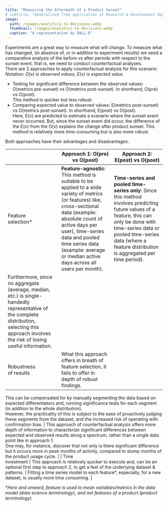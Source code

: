 ```yaml
---
title: "Measuring the Aftermath of a Product Sunset"
# subtitle: "Generalized from application at Research & Development department, Mendix, Siemens."
image: 
  path: /images/analytics-to-decisions.webp
  thumbnail: /images/analytics-to-decisions.webp
  caption: "A representation by DALL-E"
---
```

Experiments are a great way to measure what will change. To measure what has changed, (in absence of, or in addition to experiment results) we need a comparative analysis of the before vs after periods with respect to the sunset event, that is, we need to conduct counterfactual analyses.  
There are 2 approaches to apply counterfactual analysis for this scenario:  
*Notation: O(v) is observed values, E(v) is expected value.*
* Testing for significant difference between the observed values: O(metrics pre-sunset) vs O(metrics post-sunset). In shorthand, O(pre) vs O(post).  
This method is quicker but less robust.
* Comparing expected value to observed values:  E(metrics post-sunset) vs O(metrics post-sunset). In shorthand, E(post) vs O(post).  
Here, E(v) are predicted to estimate a scenario where the sunset event never occurred. But, since the sunset event did occur, the difference of the E(v) from the O(v) explains the change after product sunset. This method is relatively more time-consuming but is also more robust.  

Both approaches have their advantages and disadvantages. 

|                           | Approach 1: O(pre) vs O(post) | Approach 2: E(post) vs O(post) |
|---------------------------|-------------------------------|--------------------------------|
| Feature <br>selection*    | **Feature-agnostic**: This method is suitable to be applied to a wide variety of metrics (or features) like, cross-sectional data (example: absolute count of active days per user), time-series data and pooled time series data (example: average or median active days across all users per month). | **Time-series and pooled time-series only**: Since this method involves predicting future values of a feature, this can only be done with time-series data or pooled time-series data (where a feature distribution is aggregated per time period).  
Furthermore, since no aggregate (average, median, etc.) is single-handedly representative of the complete distribution, selecting this approach involves the risk of losing useful information. |
| Robustness <br>of results | What this approach offers in breath of feature selection, it fails to offer in depth of robust findings.   
This can be compensated for by manually segmenting the data based on expected differentiators and, running significance tests for each segment (in addition to the whole distribution).   
However, the practicality of this is subject to the ease of proactively judging these segments from the dataset, and the increased risk of operating with confirmation bias. | This approach of counterfactual analysis offers more depth of information to characterize significant differences between expected and observed results along a spectrum, rather than a single data point like in approach 1.   
One may, for instance, discover that not only is there significant difference but it occurs more in peak months of activity, compared to slump months of the product usage cycle. |
| Time <br>investment       | This approach is relatively quicker to execute and, can be an optional first step to approach 2, to get a feel of the underlying dataset & patterns. | Fitting a time series model to each feature*, especially, for a new dataset, is usually more time consuming. |

**Here and onward, feature is used to mean variables/metrics in the data model (data science terminology), and not features of a product (product terminology).*
